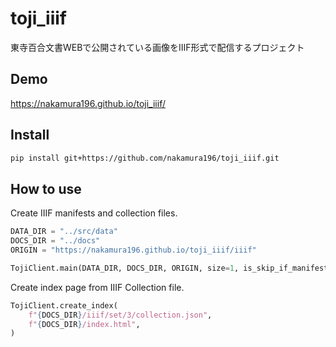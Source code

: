 toji_iiif
================

<!-- WARNING: THIS FILE WAS AUTOGENERATED! DO NOT EDIT! -->

東寺百合文書WEBで公開されている画像をIIIF形式で配信するプロジェクト

## Demo

https://nakamura196.github.io/toji_iiif/

## Install

``` sh
pip install git+https://github.com/nakamura196/toji_iiif.git
```

## How to use

Create IIIF manifests and collection files.

``` python
DATA_DIR = "../src/data"
DOCS_DIR = "../docs"
ORIGIN = "https://nakamura196.github.io/toji_iiif/iiif"

TojiClient.main(DATA_DIR, DOCS_DIR, ORIGIN, size=1, is_skip_if_manifest_exists=True)
```

Create index page from IIIF Collection file.

``` python
TojiClient.create_index(
    f"{DOCS_DIR}/iiif/set/3/collection.json",
    f"{DOCS_DIR}/index.html",
)
```
